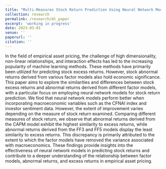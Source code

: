 ```yaml
---
title: "Multi-Measures Stock Return Prediction Using Neural Network Models"
collection: research
permalink: /research/ml_paper
excerpt: 'working in progress'
date: 2023-03-01
venue: ''
paperurl: ''
citation: ''
---
```

In the field of empirical asset pricing, the challenge of high dimensionality, non-linear relationships, and interaction effects has led to the increasing popularity of machine learning methods. These methods have primarily been utilized for predicting stock excess returns. However, stock abnormal returns derived from various factor models also hold economic significance. This paper aims to explore the similarities and differences between stock excess returns and abnormal returns derived from different factor models, with a particular focus on employing neural network models for stock return prediction. We find that neural network models perform better when incorporating macroeconomic variables such as the CFNAI index and investor sentiment data. However, the extent of improvement varies depending on the measure of stock return examined. Comparing different measures of stock return, we observe that abnormal returns derived from the CAPM model exhibit the highest similarity to excess returns, while abnormal returns derived from the FF3 and FF5 models display the least similarity to excess returns. This discrepancy is primarily attributed to the extent to which the factor models have removed the variance associated with macroeconomics. These findings provide insights into the effectiveness of neural network models in predicting stock returns and contribute to a deeper understanding of the relationship between factor models, abnormal returns, and excess returns in empirical asset pricing.

